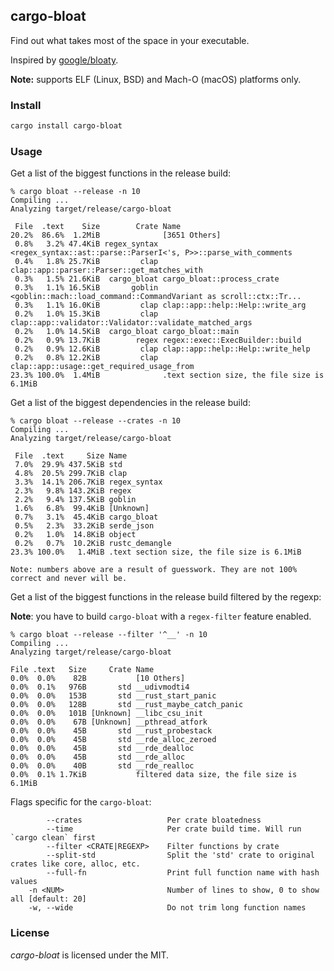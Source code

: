 ## cargo-bloat

Find out what takes most of the space in your executable.

Inspired by [google/bloaty](https://github.com/google/bloaty).

**Note:** supports ELF (Linux, BSD) and Mach-O (macOS) platforms only.

### Install

```bash
cargo install cargo-bloat
```

### Usage

Get a list of the biggest functions in the release build:

```
% cargo bloat --release -n 10
Compiling ...
Analyzing target/release/cargo-bloat

 File  .text    Size        Crate Name
20.2%  86.6%  1.2MiB              [3651 Others]
 0.8%   3.2% 47.4KiB regex_syntax <regex_syntax::ast::parse::ParserI<'s, P>>::parse_with_comments
 0.4%   1.8% 25.7KiB         clap clap::app::parser::Parser::get_matches_with
 0.3%   1.5% 21.6KiB  cargo_bloat cargo_bloat::process_crate
 0.3%   1.1% 16.5KiB       goblin <goblin::mach::load_command::CommandVariant as scroll::ctx::Tr...
 0.3%   1.1% 16.0KiB         clap clap::app::help::Help::write_arg
 0.2%   1.0% 15.3KiB         clap clap::app::validator::Validator::validate_matched_args
 0.2%   1.0% 14.5KiB  cargo_bloat cargo_bloat::main
 0.2%   0.9% 13.7KiB        regex regex::exec::ExecBuilder::build
 0.2%   0.9% 12.6KiB         clap clap::app::help::Help::write_help
 0.2%   0.8% 12.2KiB         clap clap::app::usage::get_required_usage_from
23.3% 100.0%  1.4MiB              .text section size, the file size is 6.1MiB
```

Get a list of the biggest dependencies in the release build:
```
% cargo bloat --release --crates -n 10
Compiling ...
Analyzing target/release/cargo-bloat

 File  .text     Size Name
 7.0%  29.9% 437.5KiB std
 4.8%  20.5% 299.7KiB clap
 3.3%  14.1% 206.7KiB regex_syntax
 2.3%   9.8% 143.2KiB regex
 2.2%   9.4% 137.5KiB goblin
 1.6%   6.8%  99.4KiB [Unknown]
 0.7%   3.1%  45.4KiB cargo_bloat
 0.5%   2.3%  33.2KiB serde_json
 0.2%   1.0%  14.8KiB object
 0.2%   0.7%  10.2KiB rustc_demangle
23.3% 100.0%   1.4MiB .text section size, the file size is 6.1MiB

Note: numbers above are a result of guesswork. They are not 100% correct and never will be.
```

Get a list of the biggest functions in the release build filtered by the regexp:

**Note**: you have to build `cargo-bloat` with a `regex-filter` feature enabled.

```
% cargo bloat --release --filter '^__' -n 10
Compiling ...
Analyzing target/release/cargo-bloat

File .text   Size     Crate Name
0.0%  0.0%    82B           [10 Others]
0.0%  0.1%   976B       std __udivmodti4
0.0%  0.0%   153B       std __rust_start_panic
0.0%  0.0%   128B       std __rust_maybe_catch_panic
0.0%  0.0%   101B [Unknown] __libc_csu_init
0.0%  0.0%    67B [Unknown] __pthread_atfork
0.0%  0.0%    45B       std __rust_probestack
0.0%  0.0%    45B       std __rde_alloc_zeroed
0.0%  0.0%    45B       std __rde_dealloc
0.0%  0.0%    45B       std __rde_alloc
0.0%  0.0%    40B       std __rde_realloc
0.0%  0.1% 1.7KiB           filtered data size, the file size is 6.1MiB
```

Flags specific for the `cargo-bloat`:
```
        --crates                   Per crate bloatedness
        --time                     Per crate build time. Will run `cargo clean` first
        --filter <CRATE|REGEXP>    Filter functions by crate
        --split-std                Split the 'std' crate to original crates like core, alloc, etc.
        --full-fn                  Print full function name with hash values
    -n <NUM>                       Number of lines to show, 0 to show all [default: 20]
    -w, --wide                     Do not trim long function names
```

### License

*cargo-bloat* is licensed under the MIT.
